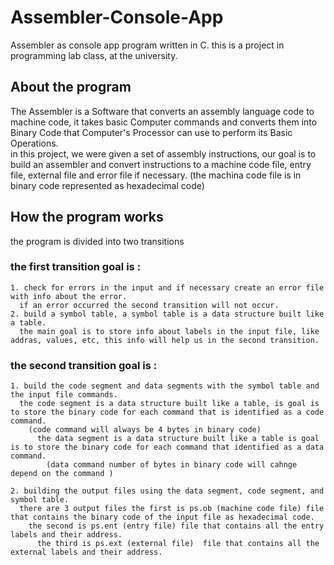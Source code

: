 # Assembler-Console-App
Assembler as console app program written in C.  this is a project in programming lab class, at the university.
  
  
## About the program
The Assembler is a Software that converts an assembly language code to machine code, it takes basic Computer commands and converts them into Binary Code that Computer's Processor can use to perform its Basic Operations.  
  in this project, we were given a set of assembly instructions, our goal is to build an assembler and convert instructions to a machine code file, entry file, external file and error file if necessary. (the machina code file is in binary code represented as hexadecimal code)


## How the program works
the program is divided into two transitions  

  ### the first transition goal is :  
    1. check for errors in the input and if necessary create an error file with info about the error.  
      if an error occurred the second transition will not occur.
    2. build a symbol table, a symbol table is a data structure built like a table.  
      the main goal is to store info about labels in the input file, like addras, values, etc, this info will help us in the second transition.
      
      
  ### the second transition goal is :  
    1. build the code segment and data segments with the symbol table and the input file commands.  
      the code segment is a data structure built like a table, is goal is to store the binary code for each command that is identified as a code command.  
        (code command will always be 4 bytes in binary code)  
          the data segment is a data structure built like a table is goal is to store the binary code for each command that identified as a data command.  
            (data command number of bytes in binary code will cahnge depend on the command )
            
    2. building the output files using the data segment, code segment, and symbol table.  
      there are 3 output files the first is ps.ob (machine code file) file that contains the binary code of the input file as hexadecimal code.  
        the second is ps.ent (entry file) file that contains all the entry labels and their address.  
          the third is ps.ext (external file)  file that contains all the external labels and their address.
